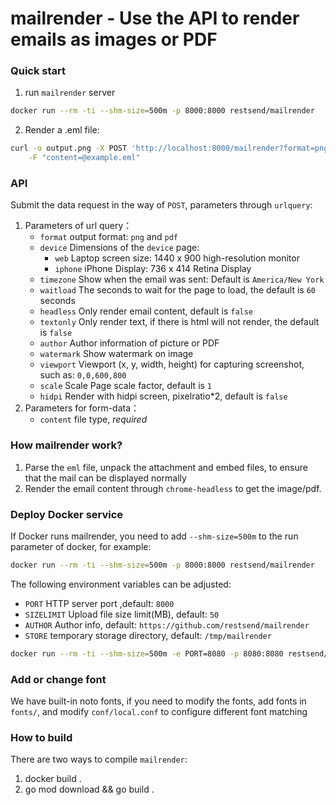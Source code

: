 mailrender - Use the API to render emails as images or PDF
============

### Quick start

1. run `mailrender` server

```bash
docker run --rm -ti --shm-size=500m -p 8000:8000 restsend/mailrender
```

2. Render a .eml file:

```sh
curl -o output.png -X POST 'http://localhost:8000/mailrender?format=png&device=web' \
    -F "content=@example.eml"
```

### API

Submit the data request in the way of `POST`, parameters through `urlquery`:

1. Parameters of url query：
    - `format` output format: `png` and `pdf`
    - `device` Dimensions of the `device` page:
        - `web` Laptop screen size: 1440 x 900 high-resolution monitor
        - `iphone` iPhone Display: 736 x 414 Retina Display
    - `timezone` Show when the email was sent: Default is `America/New York`
    - `waitload` The seconds to wait for the page to load, the default is `60` seconds
    - `headless` Only render email content, default is `false`
    - `textonly` Only render text, if there is html will not render, the default is `false`
    - `author` Author information of picture or PDF
    - `watermark` Show watermark on image
    - `viewport` Viewport (x, y, width, height) for capturing screenshot, such as: `0,0,600,800`
    - `scale`  Scale Page scale factor, default is `1`
    - `hidpi`  Render with hidpi screen, pixelratio*2, default is `false`
1. Parameters for form-data：
    - `content` file type, *required*

### How mailrender work?

1. Parse the `eml` file, unpack the attachment and embed files, to ensure that the mail can be displayed normally
1. Render the email content through `chrome-headless` to get the image/pdf.

### Deploy Docker service

If Docker runs mailrender, you need to add `--shm-size=500m` to the run parameter of
docker, for example:

```bash
docker run --rm -ti --shm-size=500m -p 8000:8000 restsend/mailrender
```

The following environment variables can be adjusted:

- `PORT` HTTP server port ,default: `8000`
- `SIZELIMIT` Upload file size limit(MB), default: `50`
- `AUTHOR` Author info, default: `https://github.com/restsend/mailrender`
- `STORE` temporary storage directory, default: `/tmp/mailrender`

```bash
docker run --rm -ti --shm-size=500m -e PORT=8080 -p 8080:8080 restsend/mailrender
```

### Add or change font

We have built-in noto fonts, if you need to modify the fonts, add fonts in `fonts/`, and modify `conf/local.conf` to configure different font matching

### How to build

There are two ways to compile `mailrender`:

1. docker build .
1. go mod download && go build .
